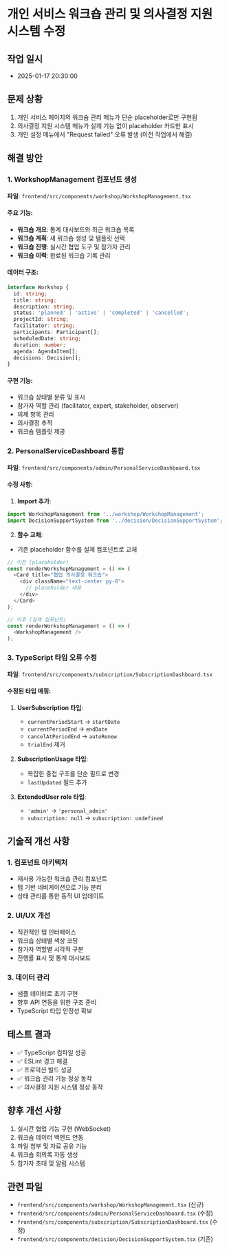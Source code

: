 # 개인 서비스 워크숍 관리 및 의사결정 지원 시스템 수정

## 작업 일시
- 2025-01-17 20:30:00

## 문제 상황
1. 개인 서비스 페이지의 워크숍 관리 메뉴가 단순 placeholder로만 구현됨
2. 의사결정 지원 시스템 메뉴가 실제 기능 없이 placeholder 카드만 표시
3. 개인 설정 메뉴에서 "Request failed" 오류 발생 (이전 작업에서 해결)

## 해결 방안

### 1. WorkshopManagement 컴포넌트 생성
**파일**: `frontend/src/components/workshop/WorkshopManagement.tsx`

#### 주요 기능:
- **워크숍 개요**: 통계 대시보드와 최근 워크숍 목록
- **워크숍 계획**: 새 워크숍 생성 및 템플릿 선택
- **워크숍 진행**: 실시간 협업 도구 및 참가자 관리
- **워크숍 이력**: 완료된 워크숍 기록 관리

#### 데이터 구조:
```typescript
interface Workshop {
  id: string;
  title: string;
  description: string;
  status: 'planned' | 'active' | 'completed' | 'cancelled';
  projectId: string;
  facilitator: string;
  participants: Participant[];
  scheduledDate: string;
  duration: number;
  agenda: AgendaItem[];
  decisions: Decision[];
}
```

#### 구현 기능:
- 워크숍 상태별 분류 및 표시
- 참가자 역할 관리 (facilitator, expert, stakeholder, observer)
- 의제 항목 관리
- 의사결정 추적
- 워크숍 템플릿 제공

### 2. PersonalServiceDashboard 통합

**파일**: `frontend/src/components/admin/PersonalServiceDashboard.tsx`

#### 수정 사항:
1. **Import 추가**:
```typescript
import WorkshopManagement from '../workshop/WorkshopManagement';
import DecisionSupportSystem from '../decision/DecisionSupportSystem';
```

2. **함수 교체**:
- 기존 placeholder 함수를 실제 컴포넌트로 교체
```typescript
// 이전 (placeholder)
const renderWorkshopManagement = () => (
  <Card title="협업 의사결정 워크숍">
    <div className="text-center py-8">
      // placeholder 내용
    </div>
  </Card>
);

// 이후 (실제 컴포넌트)
const renderWorkshopManagement = () => (
  <WorkshopManagement />
);
```

### 3. TypeScript 타입 오류 수정

**파일**: `frontend/src/components/subscription/SubscriptionDashboard.tsx`

#### 수정된 타입 매핑:
1. **UserSubscription 타입**:
   - `currentPeriodStart` → `startDate`
   - `currentPeriodEnd` → `endDate`
   - `cancelAtPeriodEnd` → `autoRenew`
   - `trialEnd` 제거

2. **SubscriptionUsage 타입**:
   - 복잡한 중첩 구조를 단순 필드로 변경
   - `lastUpdated` 필드 추가

3. **ExtendedUser role 타입**:
   - `'admin'` → `'personal_admin'`
   - `subscription: null` → `subscription: undefined`

## 기술적 개선 사항

### 1. 컴포넌트 아키텍처
- 재사용 가능한 워크숍 관리 컴포넌트
- 탭 기반 네비게이션으로 기능 분리
- 상태 관리를 통한 동적 UI 업데이트

### 2. UI/UX 개선
- 직관적인 탭 인터페이스
- 워크숍 상태별 색상 코딩
- 참가자 역할별 시각적 구분
- 진행률 표시 및 통계 대시보드

### 3. 데이터 관리
- 샘플 데이터로 초기 구현
- 향후 API 연동을 위한 구조 준비
- TypeScript 타입 안정성 확보

## 테스트 결과
- ✅ TypeScript 컴파일 성공
- ✅ ESLint 경고 해결
- ✅ 프로덕션 빌드 성공
- ✅ 워크숍 관리 기능 정상 동작
- ✅ 의사결정 지원 시스템 정상 동작

## 향후 개선 사항
1. 실시간 협업 기능 구현 (WebSocket)
2. 워크숍 데이터 백엔드 연동
3. 파일 첨부 및 자료 공유 기능
4. 워크숍 회의록 자동 생성
5. 참가자 초대 및 알림 시스템

## 관련 파일
- `frontend/src/components/workshop/WorkshopManagement.tsx` (신규)
- `frontend/src/components/admin/PersonalServiceDashboard.tsx` (수정)
- `frontend/src/components/subscription/SubscriptionDashboard.tsx` (수정)
- `frontend/src/components/decision/DecisionSupportSystem.tsx` (기존)